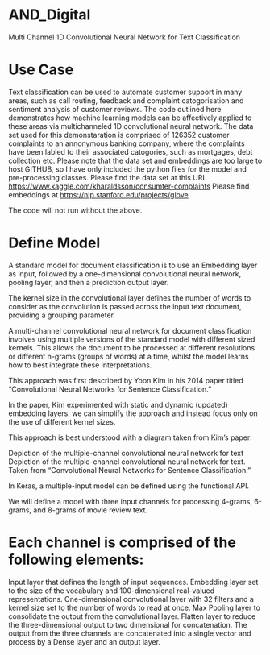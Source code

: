 # AND_Digital
Multi Channel 1D Convolutional Neural Network for Text Classification

# Use Case

Text classification can be used to automate customer support in many areas, such as call routing, feedback and complaint catogorisation and sentiment analysis of customer reviews. The code outlined here demonstrates how machine learning models can be affectively applied to these areas via multichanneled 1D convolutional neural network. The data set used for this demonstaration is comprised of 126352 customer complaints to an annonymous banking company, where the complaints have been labled to their associated catogories, such as mortgages, debt collection etc. 
Please note that the data set and embeddings are too large to host GITHUB, so I have only included the python files for the model and pre-processing classes.
Please find the data set at this URL https://www.kaggle.com/kharaldsson/consumter-complaints
Please find embeddings at https://nlp.stanford.edu/projects/glove

The code will not run without the above. 

# Define Model
A standard model for document classification is to use an Embedding layer as input, followed by a one-dimensional convolutional neural network, pooling layer, and then a prediction output layer.

The kernel size in the convolutional layer defines the number of words to consider as the convolution is passed across the input text document, providing a grouping parameter.

A multi-channel convolutional neural network for document classification involves using multiple versions of the standard model with different sized kernels. This allows the document to be processed at different resolutions or different n-grams (groups of words) at a time, whilst the model learns how to best integrate these interpretations.

This approach was first described by Yoon Kim in his 2014 paper titled “Convolutional Neural Networks for Sentence Classification.”

In the paper, Kim experimented with static and dynamic (updated) embedding layers, we can simplify the approach and instead focus only on the use of different kernel sizes.

This approach is best understood with a diagram taken from Kim’s paper:

Depiction of the multiple-channel convolutional neural network for text
Depiction of the multiple-channel convolutional neural network for text.
Taken from “Convolutional Neural Networks for Sentence Classification.”

In Keras, a multiple-input model can be defined using the functional API.

We will define a model with three input channels for processing 4-grams, 6-grams, and 8-grams of movie review text.

# Each channel is comprised of the following elements:

Input layer that defines the length of input sequences.
Embedding layer set to the size of the vocabulary and 100-dimensional real-valued representations.
One-dimensional convolutional layer with 32 filters and a kernel size set to the number of words to read at once.
Max Pooling layer to consolidate the output from the convolutional layer.
Flatten layer to reduce the three-dimensional output to two dimensional for concatenation.
The output from the three channels are concatenated into a single vector and process by a Dense layer and an output layer.
